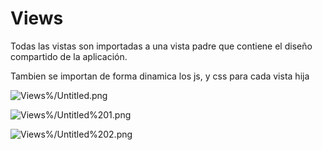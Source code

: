 # Views

Todas las vistas son importadas a una vista padre que contiene el diseño compartido de la aplicación. 

Tambien se importan de forma dinamica los js, y css para cada vista hija

![Views%/Untitled.png](Views%2090d497c9477c4f19bde18c4fa982aed8/Untitled.png)

![Views%/Untitled%201.png](Views%2090d497c9477c4f19bde18c4fa982aed8/Untitled%201.png)

![Views%/Untitled%202.png](Views%2090d497c9477c4f19bde18c4fa982aed8/Untitled%202.png)